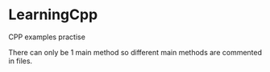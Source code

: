 # LearningCpp
CPP examples practise

There can only be 1 main method so different main methods are commented in files.

